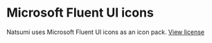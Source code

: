 # Microsoft Fluent UI icons
Natsumi uses Microsoft Fluent UI icons as an icon pack. [View license](./LICENSE)